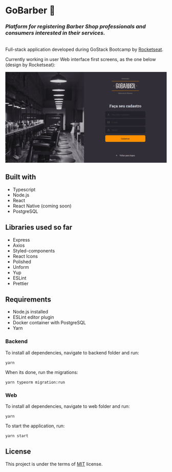 # GoBarber 💇

### _Platform for registering **Barber Shop professionals** and **consumers interested** in their services._
<br>
Full-stack application developed during GoStack Bootcamp by <a href="https://www.rocketseat.com.br">Rocketseat</a>.


Currently working in user Web interface first screens, as the one below (design by Rocketseat):

<img src="./readme-images/gobarber-screenshot.png" alt="Project screenshot">

## Built with

- Typescript
- Node.js
- React
- React Native (coming soon)
- PostgreSQL

## Libraries used so far

- Express
- Axios
- Styled-components
- React Icons
- Polished
- Unform
- Yup
- ESLint
- Prettier


## Requirements

- Node.js installed
- ESLint editor plugin
- Docker container with PostgreSQL
- Yarn


### Backend

To install all dependencies, navigate to backend folder and run:
```
yarn
```
When its done, run the migrations:
```
yarn typeorm migration:run
```

### Web

To install all dependencies, navigate to web folder and run:
```
yarn
```
To start the application, run:
```
yarn start
```


## License

This project is under the terms of <a href="https://opensource.org/licenses/MIT">MIT</a> license.
